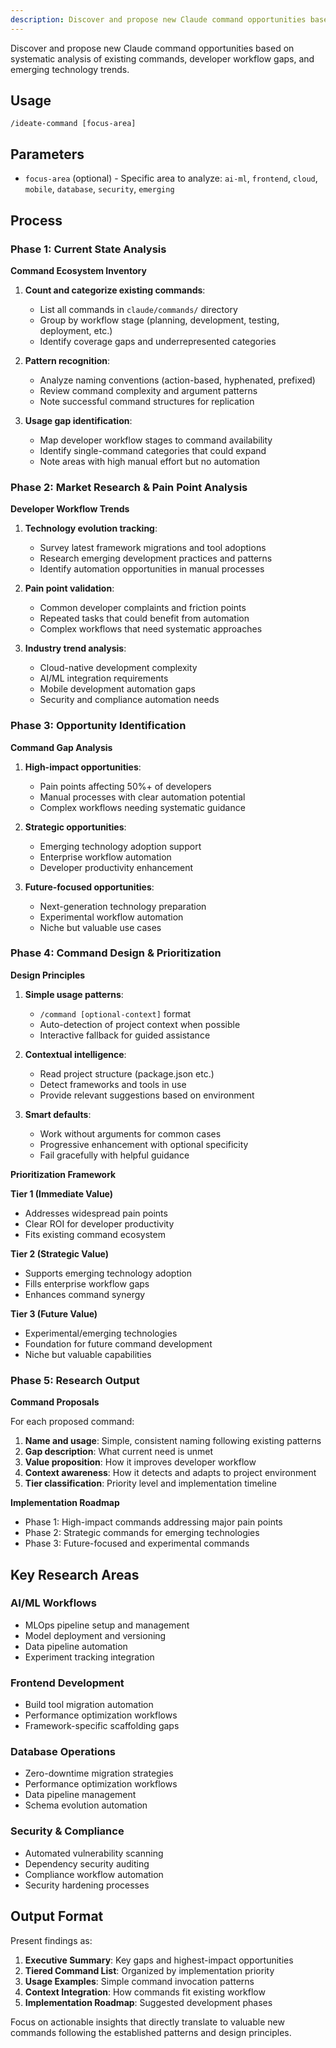```yaml
---
description: Discover and propose new Claude command opportunities based on workflow analysis and technology trends
---
```


Discover and propose new Claude command opportunities based on systematic analysis of existing commands, developer workflow gaps, and emerging technology trends.

## Usage

```
/ideate-command [focus-area]
```

## Parameters

- `focus-area` (optional) - Specific area to analyze: `ai-ml`, `frontend`, `cloud`, `mobile`, `database`, `security`, `emerging`

## Process

### Phase 1: Current State Analysis

**Command Ecosystem Inventory**

1. **Count and categorize existing commands**:
   - List all commands in `claude/commands/` directory
   - Group by workflow stage (planning, development, testing, deployment, etc.)
   - Identify coverage gaps and underrepresented categories

2. **Pattern recognition**:
   - Analyze naming conventions (action-based, hyphenated, prefixed)
   - Review command complexity and argument patterns
   - Note successful command structures for replication

3. **Usage gap identification**:
   - Map developer workflow stages to command availability
   - Identify single-command categories that could expand
   - Note areas with high manual effort but no automation

### Phase 2: Market Research & Pain Point Analysis

**Developer Workflow Trends**

1. **Technology evolution tracking**:
   - Survey latest framework migrations and tool adoptions
   - Research emerging development practices and patterns
   - Identify automation opportunities in manual processes

2. **Pain point validation**:
   - Common developer complaints and friction points
   - Repeated tasks that could benefit from automation
   - Complex workflows that need systematic approaches

3. **Industry trend analysis**:
   - Cloud-native development complexity
   - AI/ML integration requirements
   - Mobile development automation gaps
   - Security and compliance automation needs

### Phase 3: Opportunity Identification

**Command Gap Analysis**

1. **High-impact opportunities**:
   - Pain points affecting 50%+ of developers
   - Manual processes with clear automation potential
   - Complex workflows needing systematic guidance

2. **Strategic opportunities**:
   - Emerging technology adoption support
   - Enterprise workflow automation
   - Developer productivity enhancement

3. **Future-focused opportunities**:
   - Next-generation technology preparation
   - Experimental workflow automation
   - Niche but valuable use cases

### Phase 4: Command Design & Prioritization

**Design Principles**

1. **Simple usage patterns**:
   - `/command [optional-context]` format
   - Auto-detection of project context when possible
   - Interactive fallback for guided assistance

2. **Contextual intelligence**:
   - Read project structure (package.json etc.)
   - Detect frameworks and tools in use
   - Provide relevant suggestions based on environment

3. **Smart defaults**:
   - Work without arguments for common cases
   - Progressive enhancement with optional specificity
   - Fail gracefully with helpful guidance

**Prioritization Framework**

**Tier 1 (Immediate Value)**

- Addresses widespread pain points
- Clear ROI for developer productivity
- Fits existing command ecosystem

**Tier 2 (Strategic Value)**

- Supports emerging technology adoption
- Fills enterprise workflow gaps
- Enhances command synergy

**Tier 3 (Future Value)**

- Experimental/emerging technologies
- Foundation for future command development
- Niche but valuable capabilities

### Phase 5: Research Output

**Command Proposals**

For each proposed command:

1. **Name and usage**: Simple, consistent naming following existing patterns
2. **Gap description**: What current need is unmet
3. **Value proposition**: How it improves developer workflow
4. **Context awareness**: How it detects and adapts to project environment
5. **Tier classification**: Priority level and implementation timeline

**Implementation Roadmap**

- Phase 1: High-impact commands addressing major pain points
- Phase 2: Strategic commands for emerging technologies
- Phase 3: Future-focused and experimental commands

## Key Research Areas

### AI/ML Workflows

- MLOps pipeline setup and management
- Model deployment and versioning
- Data pipeline automation
- Experiment tracking integration

### Frontend Development

- Build tool migration automation
- Performance optimization workflows
- Framework-specific scaffolding gaps

### Database Operations

- Zero-downtime migration strategies
- Performance optimization workflows
- Data pipeline management
- Schema evolution automation

### Security & Compliance

- Automated vulnerability scanning
- Dependency security auditing
- Compliance workflow automation
- Security hardening processes

## Output Format

Present findings as:

1. **Executive Summary**: Key gaps and highest-impact opportunities
2. **Tiered Command List**: Organized by implementation priority
3. **Usage Examples**: Simple command invocation patterns
4. **Context Integration**: How commands fit existing workflow
5. **Implementation Roadmap**: Suggested development phases

Focus on actionable insights that directly translate to valuable new commands following the established patterns and design principles.
